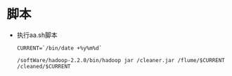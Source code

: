 # 脚本

* 执行aa.sh脚本

      CURRENT=`/bin/date +%y%m%d`

      /softWare/hadoop-2.2.0/bin/hadoop jar /cleaner.jar /flume/$CURRENT /cleaned/$CURRENT
